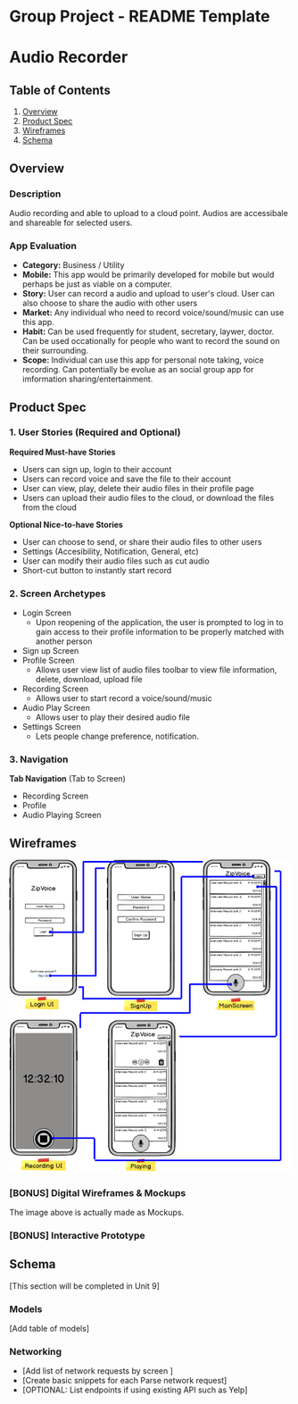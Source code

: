 Group Project - README Template
===
# Audio Recorder

## Table of Contents
1. [Overview](#Overview)
1. [Product Spec](#Product-Spec)
1. [Wireframes](#Wireframes)
2. [Schema](#Schema)

## Overview
### Description
Audio recording and able to upload to a cloud point. Audios are accessibale and shareable for selected users.

### App Evaluation
- **Category:** Business / Utility
- **Mobile:** This app would be primarily developed for mobile but would perhaps be just as viable on a computer.
- **Story:** User can record a audio and upload to user's cloud. User can also choose to share the audio with other users
- **Market:** Any individual who need to record voice/sound/music can use this app.
- **Habit:** Can be used frequently for student, secretary, laywer, doctor. Can be used occationally for people who want to record the sound on their surrounding.
- **Scope:** Individual can use this app for personal note taking, voice recording. Can potentially be evolue as an social group app for imformation sharing/entertainment.

## Product Spec
### 1. User Stories (Required and Optional)

**Required Must-have Stories**

* Users can sign up, login to their account
* Users can record voice and save the file to their account
* User can view, play, delete their audio files in their profile page
* Users can upload their audio files to the cloud, or download the files from the cloud


**Optional Nice-to-have Stories**

* User can choose to send, or share their audio files to other users
* Settings (Accesibility, Notification, General, etc)
* User can modify their audio files such as cut audio
* Short-cut button to instantly start record

### 2. Screen Archetypes

* Login Screen
  * Upon reopening of the application, the user is prompted to log in to gain access to their profile information to be properly matched with another person
* Sign up Screen
* Profile Screen 
   * Allows user view list of audio files toolbar to view file information, delete, download, upload file
* Recording Screen
   * Allows user to start record a voice/sound/music
* Audio Play Screen
   * Allows user to play their desired audio file
* Settings Screen
   * Lets people change preference, notification.

### 3. Navigation

**Tab Navigation** (Tab to Screen)

* Recording Screen
* Profile
* Audio Playing Screen

## Wireframes
<img src="https://github.com/YoTNT/Audio-Recorder/blob/master/UI%20Collection.jpg" width=600><br>

### [BONUS] Digital Wireframes & Mockups
The image above is actually made as Mockups.



### [BONUS] Interactive Prototype



## Schema 
[This section will be completed in Unit 9]
### Models
[Add table of models]
### Networking
- [Add list of network requests by screen ]
- [Create basic snippets for each Parse network request]
- [OPTIONAL: List endpoints if using existing API such as Yelp]